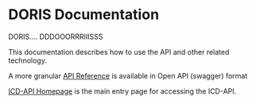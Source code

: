﻿# DORIS Documentation

DORIS.... DDDOOORRRIIISSS

This documentation describes how to use the API and other related technology. 

A more granular [API Reference](https://id.who.int/swagger/index.html) is available in Open API (swagger) format

[ICD-API Homepage](../../) is the main entry page for accessing the ICD-API.

